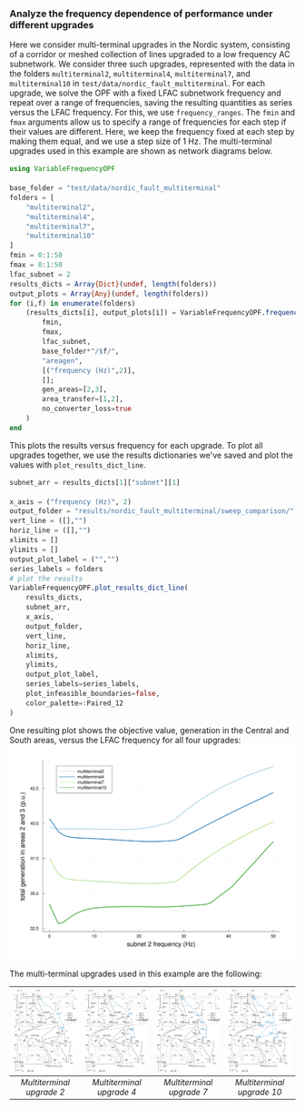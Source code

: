 ### Analyze the frequency dependence of performance under different upgrades
Here we consider multi-terminal upgrades in the Nordic system, consisting of a corridor or meshed collection of lines upgraded to a low frequency AC subnetwork. We consider three such upgrades, represented with the data in the folders `multiterminal2`, `multiterminal4`, `multiterminal7`, and `multiterminal10` in `test/data/nordic_fault_multiterminal`. For each upgrade, we solve the OPF with a fixed LFAC subnetwork frequency and repeat over a range of frequencies, saving the resulting quantities as series versus the LFAC frequency. For this, we use `frequency_ranges`. The `fmin` and `fmax` arguments allow us to specify a range of frequencies for each step if their values are different. Here, we keep the frequency fixed at each step by making them equal, and we use a step size of 1 Hz. The multi-terminal upgrades used in this example are shown as network diagrams below.

```julia
using VariableFrequencyOPF

base_folder = "test/data/nordic_fault_multiterminal"
folders = [
    "multiterminal2",
    "multiterminal4",
    "multiterminal7",
    "multiterminal10"
]
fmin = 0:1:50
fmax = 0:1:50
lfac_subnet = 2
results_dicts = Array{Dict}(undef, length(folders))
output_plots = Array{Any}(undef, length(folders))
for (i,f) in enumerate(folders)
    (results_dicts[i], output_plots[i]) = VariableFrequencyOPF.frequency_ranges(
        fmin,
        fmax,
        lfac_subnet,
        base_folder*"/$f/",
        "areagen",
        [("frequency (Hz)",2)],
        [];
        gen_areas=[2,3],
        area_transfer=[1,2],
        no_converter_loss=true
    )
end
```

This plots the results versus frequency for each upgrade. To plot all upgrades together, we use the results dictionaries we've saved and plot the values with `plot_results_dict_line`.

```julia
subnet_arr = results_dicts[1]["subnet"][1]

x_axis = ("frequency (Hz)", 2)
output_folder = "results/nordic_fault_multiterminal/sweep_comparison/"
vert_line = ([],"")
horiz_line = ([],"")
xlimits = []
ylimits = []
output_plot_label = ("","")
series_labels = folders
# plot the results
VariableFrequencyOPF.plot_results_dict_line(
    results_dicts,
    subnet_arr,
    x_axis,
    output_folder,
    vert_line,
    horiz_line,
    xlimits,
    ylimits,
    output_plot_label,
    series_labels=series_labels,
    plot_infeasible_boundaries=false,
    color_palette=:Paired_12
)
```

One resulting plot shows the objective value, generation in the Central and South areas, versus the LFAC frequency for all four upgrades:
![total generation in areas 2 and 3 (p.u.)](examples/fig/multiterminal_sweep.svg)

The multi-terminal upgrades used in this example are the following:

| [![multiterminal2](examples/fig/nordicsystem_mt2line_2interface.svg)](examples/fig/nordicsystem_mt2line_2interface.svg) | [![multiterminal4](examples/fig/nordicsystem_mt2line_ext_3interface.svg)](examples/fig/nordicsystem_mt2line_ext_3interface.svg) | [![multiterminal7](examples/fig/nordicsystem_mt3line_ext_4interface.svg)](examples/fig/nordicsystem_mt3line_ext_4interface.svg) | [![multiterminal10](examples/fig/nordicsystem_mt7line.svg)](examples/fig/nordicsystem_mt7line.svg) |
|:--:|:--:|:--:|:--:|
| *Multiterminal upgrade 2* | *Multiterminal upgrade 4* | *Multiterminal upgrade 7* | *Multiterminal upgrade 10* |
